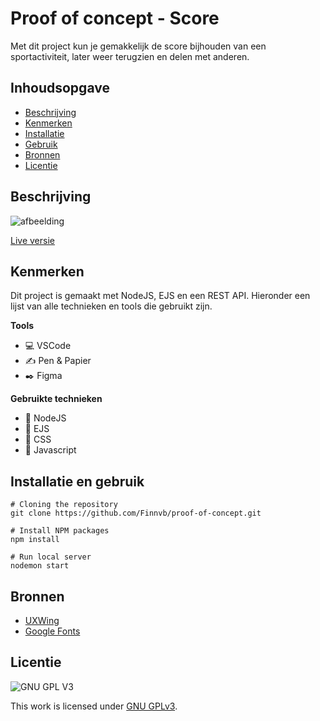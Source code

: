 # Proof of concept - Score
Met dit project kun je gemakkelijk de score bijhouden van een sportactiviteit, later weer terugzien en delen met anderen.

## Inhoudsopgave

  * [Beschrijving](#beschrijving)
  * [Kenmerken](#kenmerken)
  * [Installatie](#installatie)
  * [Gebruik](#gebruik)
  * [Bronnen](#bronnen)
  * [Licentie](#licentie)

## Beschrijving

![afbeelding](https://user-images.githubusercontent.com/26089533/175791729-d4fe6a96-57f5-4ad1-b8ab-f23b89bf941a.png)

[Live versie](https://poc-score.herokuapp.com/)

## Kenmerken
<!-- Bij Kenmerken staat welke technieken zijn gebruikt en hoe. Wat is de HTML structuur? Wat zijn de belangrijkste dingen in CSS? Wat is er met Javascript gedaan en hoe? Misschien heb je een framwork of library gebruikt? -->
Dit project is gemaakt met NodeJS, EJS en een REST API. Hieronder een lijst van alle technieken en tools die gebruikt zijn.

**Tools**

- 💻 VSCode
- ✍️ Pen & Papier
- ✒️ Figma

**Gebruikte technieken**

- 📡 NodeJS
- 🚀 EJS
- 🧁 CSS
- 🦾 Javascript

## Installatie en gebruik

```
# Cloning the repository
git clone https://github.com/Finnvb/proof-of-concept.git

# Install NPM packages
npm install

# Run local server
nodemon start
```

## Bronnen

- [UXWing](https://uxwing.com/)
- [Google Fonts ](https://fonts.google.com/?query=montserrat)

## Licentie

![GNU GPL V3](https://www.gnu.org/graphics/gplv3-127x51.png)

This work is licensed under [GNU GPLv3](./LICENSE).
